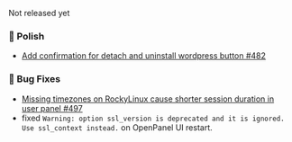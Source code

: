 Not released yet

### 💅 Polish
- [Add confirmation for detach and uninstall wordpress button #482](https://github.com/stefanpejcic/OpenPanel/discussions/482)


### 🐛 Bug Fixes
- [Missing timezones on RockyLinux cause shorter session duration in user panel #497](https://github.com/stefanpejcic/OpenPanel/issues/497)
- fixed `Warning: option ssl_version is deprecated and it is ignored. Use ssl_context instead.` on OpenPanel UI restart.
